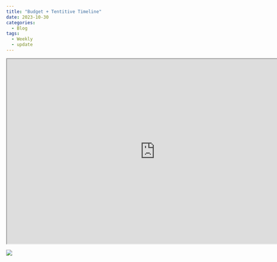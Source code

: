 ```yaml
---
title: "Budget + Tentitive Timeline"
date: 2023-10-30
categories:
  - Blog
tags:
  - Weekly
  - update
---
```


<iframe src="https://docs.google.com/spreadsheets/d/e/2PACX-1vSd11QLxh-KcVr0sS3zyZUHfn44ToC0gsp3ON_rGoCh25cPqrtBws6JrPn2ujY8gQ/pubhtml?widget=true&amp;headers=false" width="800" height="500"></iframe>


![](/assets/images/Timeline.JPEG)